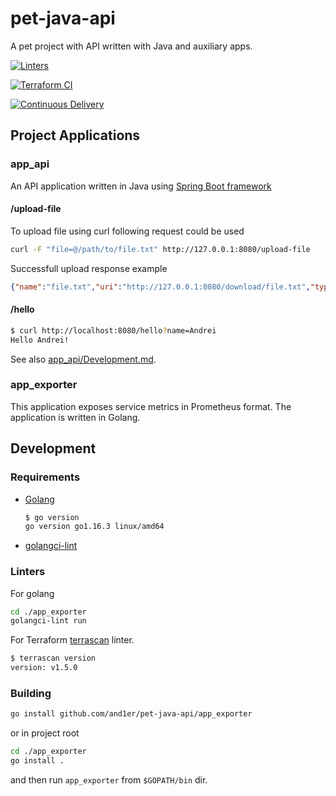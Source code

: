 # pet-java-api

A pet project with API written with Java and auxiliary apps.

[![Linters](https://github.com/and1er/pet-java-api/actions/workflows/linting.yml/badge.svg)](https://github.com/and1er/pet-java-api/actions/workflows/linting.yml)

[![Terraform CI](https://github.com/and1er/pet-java-api/actions/workflows/terraform-ci.yml/badge.svg)](https://github.com/and1er/pet-java-api/actions/workflows/terraform-ci.yml)

[![Continuous Delivery](https://github.com/and1er/pet-java-api/actions/workflows/cd.yml/badge.svg)](https://github.com/and1er/pet-java-api/actions/workflows/cd.yml)

## Project Applications

### app_api

An API application written in Java using [Spring Boot framework](https://spring.io/)

#### /upload-file

To upload file using curl following request could be used

```bash
curl -F "file=@/path/to/file.txt" http://127.0.0.1:8080/upload-file
```

Successfull upload response example

```json
{"name":"file.txt","uri":"http://127.0.0.1:8080/download/file.txt","type":"text/plain","size":6}
```

#### /hello

```bash
$ curl http://localhost:8080/hello?name=Andrei
Hello Andrei!
```

See also [app_api/Development.md](app_api/Development.md).

### app_exporter

This application exposes service metrics in Prometheus format. The application is written in Golang.

## Development

### Requirements

* [Golang](https://golang.org/dl/)

    ```bash
    $ go version
    go version go1.16.3 linux/amd64
    ```

* [golangci-lint](https://github.com/golangci/golangci-lint)

### Linters

For golang

```bash
cd ./app_exporter
golangci-lint run
```

For Terraform [terrascan](https://github.com/accurics/terrascan) linter.

```bash
$ terrascan version
version: v1.5.0
```

### Building

```bash
go install github.com/and1er/pet-java-api/app_exporter
```

or in project root

```bash
cd ./app_exporter
go install .
```

and then run `app_exporter` from `$GOPATH/bin` dir.
